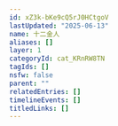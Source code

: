 ```yaml
---
id: xZ3k-bKe9cQ5rJ0HCtgoV
lastUpdated: "2025-06-13"
name: 十二金人
aliases: []
layer: 1
categoryId: cat_KRnRW8TN
tagIds: []
nsfw: false
parent: ""
relatedEntries: []
timelineEvents: []
titledLinks: []
---
```


